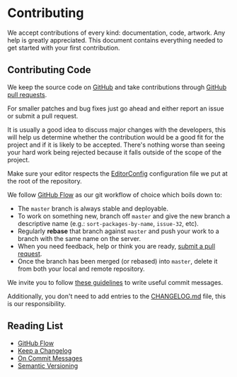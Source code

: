 # Contributing

We accept contributions of every kind: documentation, code, artwork. Any help is greatly
appreciated. This document contains everything needed to get started with your first contribution.

## Contributing Code

We keep the source code on [GitHub](https://github.com/utahstate/launchpad-python) and take contributions through
[GitHub pull requests](https://help.github.com/en/articles/about-pull-requests).

For smaller patches and bug fixes just go ahead and either report an issue or submit a pull
request.

It is usually a good idea to discuss major changes with the developers, this will help us
determine whether the contribution would be a good fit for the project and if it is likely to be
accepted. There's nothing worse than seeing your hard work being rejected because it falls outside
of the scope of the project.

Make sure your editor respects the [EditorConfig](http://editorconfig.org/) configuration file we
put at the root of the repository.

We follow [GitHub Flow](http://scottchacon.com/2011/08/31/github-flow.html) as our git workflow of
choice which boils down to:

* The `master` branch is always stable and deployable.
* To work on something new, branch off `master` and give the new branch a descriptive name (e.g.:
  `sort-packages-by-name`, `issue-32`, etc).
* Regularly __rebase__ that branch against `master` and push your work to a branch with the same
  name on the server.
* When you need feedback, help or think you are ready,
  [submit a pull request](https://docs.github.com/en/free-pro-team@latest/github/collaborating-with-issues-and-pull-requests/about-pull-requests).
* Once the branch has been merged (or rebased) into `master`, delete it from both your local and
  remote repository.

We invite you to follow
[these guidelines](http://who-t.blogspot.de/2009/12/on-commit-messages.html) to write useful
commit messages.

Additionally, you don't need to add entries to the [CHANGELOG.md](CHANGELOG.md) file, this is our
responsibility.


## Reading List

* [GitHub Flow](http://scottchacon.com/2011/08/31/github-flow.html)
* [Keep a Changelog](http://keepachangelog.com/)
* [On Commit Messages](http://who-t.blogspot.de/2009/12/on-commit-messages.html)
* [Semantic Versioning](http://semver.org/)
